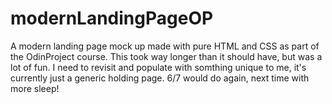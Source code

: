 # modernLandingPageOP
A modern landing page mock up made with pure HTML and CSS as part of the OdinProject course. 
This took way longer than it should have, but was a lot of fun. I need to revisit and populate with somthing unique
to me, it's currently just a generic holding page. 6/7 would do again, next time with more sleep!
